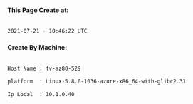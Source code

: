 
   
#### This Page Create at:

```bash

2021-07-21 - 10:46:22 UTC

```

#### Create By Machine:

```bash

Host Name : fv-az80-529

platform  : Linux-5.8.0-1036-azure-x86_64-with-glibc2.31

Ip Local  : 10.1.0.40

```

